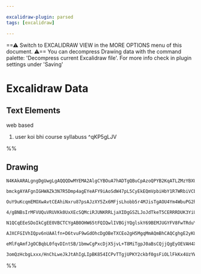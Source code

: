 ```yaml
---

excalidraw-plugin: parsed
tags: [excalidraw]

---
```

==⚠  Switch to EXCALIDRAW VIEW in the MORE OPTIONS menu of this document. ⚠== You can decompress Drawing data with the command palette: 'Decompress current Excalidraw file'. For more info check in plugin settings under 'Saving'


# Excalidraw Data
## Text Elements
web based

1. user koi bhi course syllabuss  ^qKP5gLJV

%%
## Drawing
```compressed-json
N4KAkARALgngDgUwgLgAQQQDwMYEMA2AlgCYBOuA7hADTgQBuCpAzoQPYB2KqATLZMzYBXUtiRoIACyhQ4zZAHoFAc0JRJQgEYA6bGwC2CgF7N6hbEcK4OCtptbErHALRY8RMpWdx8Q1TdIEfARcZgRmBShcZQUebQA2bQB2GjoghH0EDihmbgBtcDBQMBKIEm4IbAARAA5mAEUAawApABlCCgBBNjh4gDVcZwAhZSrc/lLYRArA7CiOZWDUkshM

bmckgAYAFgnIGHWAZk3N7R5Dmp4agEYeAFY9iAoSdW47pL5CyEkEQmVpbiHbY1R7WRbiVCbR7MKCkNiNBAAYTY+DYpAqAGJrghsdjlqVNLhsI1lHChBxiMjUeiJLDrMw4LhAtl8ZAAGaEfD4ADKsCWEkEHlZEBhcIRAHUXpJuJ8ViLYfCELyYPz0ILyo8yf8OOFcmhro8ekS1Ad9SdHqThHAAJLEPWoPIAXUebPImVt3A4Qi5j0IFKwFVwm2FZIp

OuY9uKcqmEMOXwAvtCEAhiNxru87psAJzXY5Zx6MFjsLhobb5r4MJisTgAOU4Ym4WbuPG2hyzSSS5blhGYVXSUBT3DZBDCj00wgpAFFgplsvavT6K0I4MRcAPU/qkndDndm4d4jV4ocDRWiBxGp7vfhHqjiYO0MP8GFConClHIOUJABHADSAAU7mUVpmj6YUYwqAdMCgYU1jQZwyyhCtTVQZxrg7M4gUOLdHmeYhXjQY5EmPdtDh4eJyM2dN4keH

4/gBNBsIrMFVUQuVRUVKk0UxXEcSQMciRJUNKRRLjaXIDgGSZLJoJdTkeT5CERRRDUK3YiUpRlaEFQRZVVSUoVNWEbVdTTQ1GWwE003NCtLWXW17SdF03QQD00AXa8Kz9YgAwkXBrhDCdiHDecryTe9UGubZWx4dNcy7UpC2rEtUHiJICyrYs6w4Bs0EuQ9Dn3LN4o/Xt+3Cx9RwrcdyWIacMmkkLFzlZdV3XNMtx3PdD22TYHlPP0Lzc0LTzYO8

N1QCqEEeSDoIkCgEE0VBCTCYgAB0OHW65tFQIQwlIVBGjYQglskY69BEMJUGYFV8FwTRduYdBNUoAAVLBZvQebFuWlN1s27bdqYA6jpOs7hBYBArpuu6Hqeis2U4KBuUIIwIR4VjSgR7IADFcH0TlkL66N3s6IhlGSiBgjZGSK0LKBzAIUm/gpqAemFPRslwP0mFc1B3MNUg/j9Ag3qgiovqW0Jfo2jgtp2vbgeOzRTtQc6IahrkYYjOG5VwIRWY

AJXCFGIVhIQpv6nUAAlfn+D6tvuF9wGdOhcDgOBeTXCEo2gH5MgqMmAQmBhCAQCghgE2yKU4ml0AxNkE8T/FKhEZkoGtAd9F5MUkRE2OICxXi8WD7BU+kjOMgj4ko+E6kIPEyS0+T0vSDTiv9GxuTdMU9VUxLsvsnb7PFUlPDpTQWVIBbtvM+HnSFIqXvm4H9PM4NozJGC0zChT1vy8zgB5czLLNDHd5njJscR3H8fwQn+73wfM6v7JkdRmUz+n/

eMlFqAmfJgOCBqbL0fqvDIntSB/1bmwCgPxcDjX5jvL+T8MiTgpJ0aBsCQjjQgEyOEVAH4X30Bg/BL14CKSEsnZg2A4RcgABrcA7GlHe1DaH4AAJrcG2EkLaSR4h3HiPcYORg2AGG4O+BgBBzZphfIQ7++h141S3hIShwdSQkDfmjM+6jiC8gQHAN4ajBbEAALJsG8mgu6wRxqTSMSQGO4iKxDBRDg0gyhCQAAoYppV4GhagvifGnDuAASmFEbZQ

3omQzHcbgLxxx/HnChLweJkJtAhIgLIpBK854ICPvTTgjUPKY2ckbf0gsFiOLlFkKx4UzYWzlNgIgBi0B1MeBwPGptSDm0NPrM8nTzaZNKHYAAVggOYzBuTtLgGYix7TNDWKHCOepkAiT00YC9UR+BKmTHIYvdIcxizs12qzfQZDphDSaqUW8CIbFLJvKEP+Bz1mbMvFyJ2YBXzsk5OEcR8YQDxiAA==
```
%%